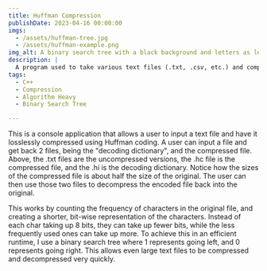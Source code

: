 ```yaml
---
title: Huffman Compression
publishDate: 2023-04-16 00:00:00
imgs:
  - /assets/huffman-tree.jpg
  - /assets/huffman-example.png
img_alt: A binary search tree with a black background and letters as leaf nodes
description: |
  A program used to take various text files (.txt, .csv, etc.) and compress them for more efficient transfer.
tags:
  - C++
  - Compression
  - Algorithm Heavy
  - Binary Search Tree

---
```


This is a console application that allows a user to input a text file and have it losslessly compressed using Huffman coding. A user can input a file and get back 2 files, being the "decoding dictionary", and the compressed file. Above, the .txt files are the uncompressed versions, the .hc file is the compressed file, and the .hi is the decoding dictionary. Notice how the sizes of the compressed file is about half the size of the original. The user can then use those two files to decompress the encoded file back into the original.

This works by counting the frequency of characters in the original file, and creating a shorter, bit-wise representation of the characters. Instead of each char taking up 8 bits, they can take up fewer bits, while the less frequently used ones can take up more. To achieve this in an efficient runtime, I use a binary search tree where 1 represents going left, and 0 represents going right. This allows even large text files to be compressed and decompressed very quickly.